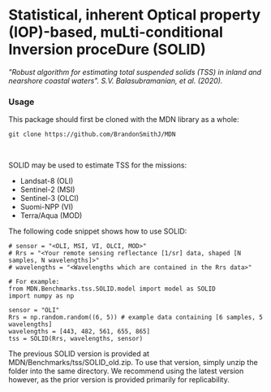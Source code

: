 # Statistical, inherent Optical property (IOP)-based, muLti-conditional Inversion proceDure (SOLID)

<i>"Robust algorithm for estimating total suspended solids (TSS) in inland and nearshore coastal waters". S.V. Balasubramanian, et al. (2020).</i>

### Usage
This package should first be cloned with the MDN library as a whole:

`git clone https://github.com/BrandonSmithJ/MDN`

<br>

SOLID may be used to estimate TSS for the missions:
- Landsat-8 (OLI)
- Sentinel-2 (MSI)
- Sentinel-3 (OLCI)
- Suomi-NPP (VI)
- Terra/Aqua (MOD)

The following code snippet shows how to use SOLID:
```
# sensor = "<OLI, MSI, VI, OLCI, MOD>"
# Rrs = "<Your remote sensing reflectance [1/sr] data, shaped [N samples, N wavelengths]>"
# wavelengths = "<Wavelengths which are contained in the Rrs data>"

# For example:
from MDN.Benchmarks.tss.SOLID.model import model as SOLID
import numpy as np 

sensor = "OLI"
Rrs = np.random.random((6, 5)) # example data containing [6 samples, 5 wavelengths]
wavelengths = [443, 482, 561, 655, 865]
tss = SOLID(Rrs, wavelengths, sensor)
```

The previous SOLID version is provided at MDN/Benchmarks/tss/SOLID_old.zip. To use that version, simply unzip the folder into the same directory. We recommend using the latest version however, as the prior version is provided primarily for replicability.
